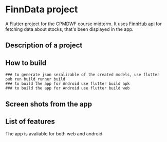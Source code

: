 # FinnData project

A Flutter project for the CPMDWF course midterm.
It uses [FinnHub api](https://finnhub.io) for fetching data about stocks, that's been displayed in the app.


## Description of a project
    
## How to build
    ### to generate json seralizable of the created models, use flutter pub run build_runner build
    ### to build the app for Android use flutter build apk
    ### to build the app for Android use flutter build web
    
## Screen shots from the app

## List of features
The app is avaliable for both web and android 
    


